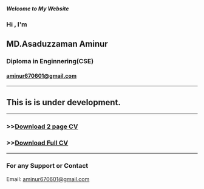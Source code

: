 ##### Welcome to My Website
### Hi , I'm
## MD.Asaduzzaman Aminur
### Diploma in Enginnering(CSE)
#### aminur670601@gmail.com

---
## This is is under development.
----------
### >>[Download 2 page CV](https://github.com/Aminur670/aminur670.github.io/blob/main/.Aminur%20CV%202021/Aminur%20CV%202page.pdf) 

### >>[Download Full CV](https://github.com/Aminur670/aminur670.github.io/blob/main/.Aminur%20CV%202021/Aminur%20CV.pdf)

----------
 
### For any Support or Contact
Email: aminur670601@gmail.com